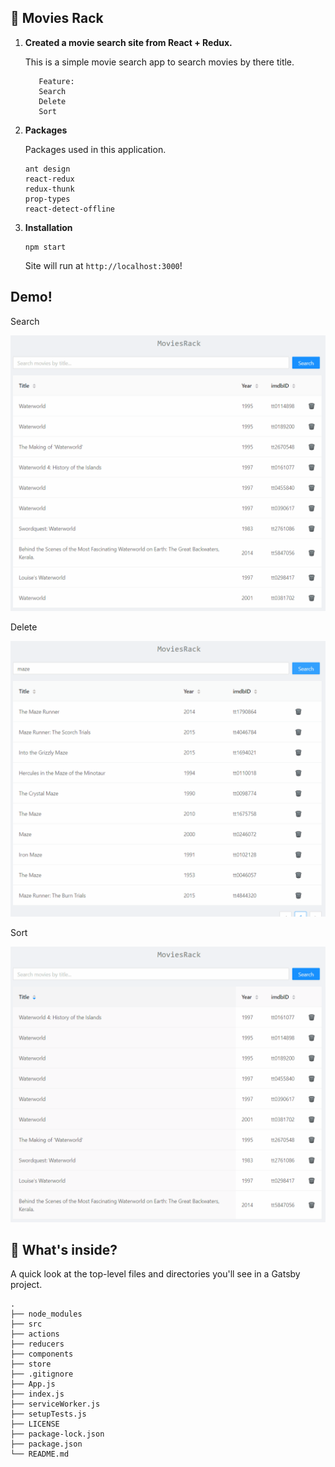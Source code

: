 ## 🎥 Movies Rack

1.  **Created a movie search site from React + Redux.**

    This is a simple movie search app to search movies by there title.

    ```shell
       Feature:
       Search
       Delete
       Sort   
    ```

1.  **Packages**

    Packages used in this application.

    ```shell
    ant design     
    react-redux
    redux-thunk
    prop-types
    react-detect-offline
    ```

1.  **Installation**

     ```shell
    npm start
    ```

    Site will run at `http://localhost:3000`!
    
## Demo!

Search

![Search](https://github.com/Deepakhc26/MovieRack/blob/master/snapshot/search.gif)

Delete

![Delete](https://github.com/Deepakhc26/MovieRack/blob/master/snapshot/delete.gif)

Sort

![Sort](https://github.com/Deepakhc26/MovieRack/blob/master/snapshot/sort.gif)

## 🧐 What's inside?

A quick look at the top-level files and directories you'll see in a Gatsby project.

    .
    ├── node_modules
    ├── src
    ├── actions
    ├── reducers
    ├── components
    ├── store
    ├── .gitignore
    ├── App.js
    ├── index.js
    ├── serviceWorker.js
    ├── setupTests.js
    ├── LICENSE
    ├── package-lock.json
    ├── package.json
    └── README.md
    
    
